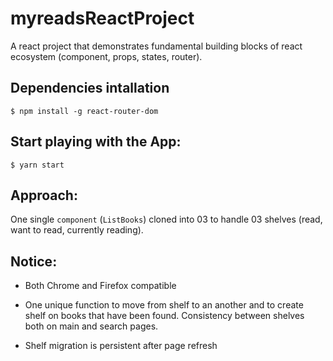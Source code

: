 # myreadsReactProject
A react project that demonstrates fundamental building blocks of react ecosystem (component, props, states, router).

## Dependencies intallation

`$ npm install -g react-router-dom`

## Start playing with the App:

`$ yarn start` 



## Approach:

One single `component` (`ListBooks`) cloned into 03 to handle 03 shelves (read, want to read, currently reading). 

 ## Notice:

* Both Chrome and Firefox compatible

* One unique function to move from shelf to an another and to create shelf on books that have been found. Consistency between shelves both on main and search pages.

* Shelf migration is persistent after page refresh
